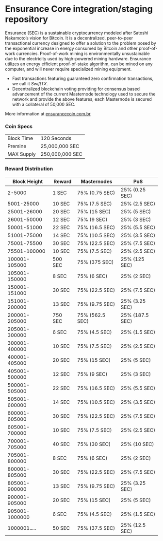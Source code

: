 Ensurance Core integration/staging repository
=================================================

Ensurance (SEC) is a sustainable cryptocurrency modeled after Satoshi Nakamoto’s vision for Bitcoin. It is a decentralized, peer-to-peer transactional currency designed to offer a solution to the problem posed by the exponential increase in energy consumed by Bitcoin and other proof-of-work currencies. Proof-of-work mining is environmentally unsustainable due to the electricity used by high-powered mining hardware. Ensurance utilizes an energy efficient proof-of-stake algorithm, can be mined on any computer, and will never require specialized mining equipment.

- Fast transactions featuring guaranteed zero confirmation transactions, we call it _SwiftTX_.
- Decentralized blockchain voting providing for consensus based advancement of the current Masternode
  technology used to secure the network and provide the above features, each Masternode is secured
  with a collateral of 50,000 SEC.

More information at [ensurancecoin.com.br](http://www.ensurancecoin.com.br)

### Coin Specs

|                             |                 |
|-----------------------------|-----------------|
| Block Time                  | 120 Seconds     |
| Premine                     | 25,000,000 SEC |
| MAX Supply                  | 250,000,000 SEC|

### Reward Distribution

| **Block Height**  | **Reward** | **Masternodes**  | **PoS**          |
|-------------------|------------|------------------|------------------|
| 2-5000            | 1 SEC     | 75% (0.75 SEC)  | 25% (0.25 SEC)  |
| 5001-25000        | 10 SEC    | 75% (7.5 SEC)   | 25% (2.5 SEC)   |
| 25001-26000       | 20 SEC    | 75% (15 SEC)    | 25% (5 SEC)     |
| 26001-50000       | 12 SEC    | 75% (9 SEC)     | 25% (3 SEC)     |
| 50001-51000       | 22 SEC    | 75% (16.5 SEC)  | 25% (5.5 SEC)   |
| 51001-75000       | 14 SEC    | 75% (10.5 SEC)  | 25% (3.5 SEC)   |
| 75001-75500       | 30 SEC    | 75% (22.5 SEC)  | 25% (7.5 SEC)   |
| 75501-100000      | 10 SEC    | 75% (7.5 SEC)   | 25% (2.5 SEC)   |
| 100001-105000     | 500 SEC   | 75% (375 SEC)   | 25% (125 SEC)   |
| 105001-150000     | 8 SEC     | 75% (6 SEC)     | 25% (2 SEC)     |
| 150001-151000     | 30 SEC    | 75% (22.5 SEC)  | 25% (7.5 SEC)   |
| 151001-200000     | 13 SEC    | 75% (9.75 SEC)  | 25% (3.25 SEC)  |
| 200001-205000     | 750 SEC   | 75% (562.5 SEC) | 25% (187.5 SEC) |
| 205001-300000     | 6 SEC     | 75% (4.5 SEC)   | 25% (1.5 SEC)   |
| 300001-400000     | 10 SEC    | 75% (7.5 SEC)   | 25% (2.5 SEC)   |
| 400001-405000     | 20 SEC    | 75% (15 SEC)    | 25% (5 SEC)     |
| 405001-500000     | 12 SEC    | 75% (9 SEC)     | 25% (3 SEC)     |
| 500001-505000     | 22 SEC    | 75% (16.5 SEC)  | 25% (5.5 SEC)   |
| 505001-600000     | 14 SEC    | 75% (10.5 SEC)  | 25% (3.5 SEC)   |
| 600001-605000     | 30 SEC    | 75% (22.5 SEC)  | 25% (7.5 SEC)   |
| 605001-700000     | 10 SEC    | 75% (7.5 SEC)   | 25% (2.5 SEC)   |
| 700001-705000     | 40 SEC    | 75% (30 SEC)    | 25% (10 SEC)    |
| 705001-800000     | 8 SEC     | 75% (6 SEC)     | 25% (2 SEC)     |
| 800001-805000     | 30 SEC    | 75% (22.5 SEC)  | 25% (7.5 SEC)   |
| 805001-900000     | 13 SEC    | 75% (9.75 SEC)  | 25% (3.25 SEC)  |
| 900001-905000     | 20 SEC    | 75% (15 SEC)    | 25% (5 SEC)     |
| 905001-1000000    | 6 SEC     | 75% (4.5 SEC)   | 25% (1.5 SEC)   |
| 1000001.....      | 50 SEC    | 75% (37.5 SEC)  | 25% (12.5 SEC)  |